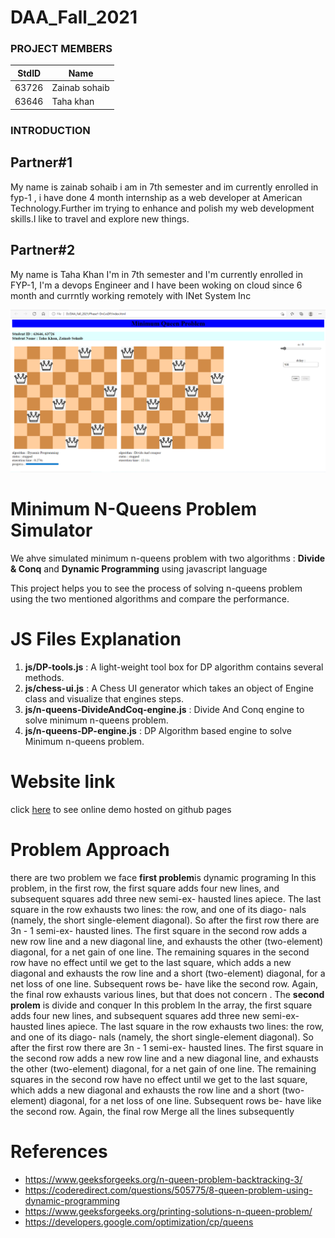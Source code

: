 # DAA_Fall_2021
### PROJECT MEMBERS
StdID | Name
------------ | -------------
63726 | Zainab sohaib
63646 | Taha khan
### INTRODUCTION
## Partner#1
My name is zainab sohaib i am in 7th semester and im currently enrolled in fyp-1 , i have done 4 month internship as a web developer at American Technology.Further im trying to enhance and polish my web development skills.I like to travel and explore new things.
## Partner#2
My name is Taha Khan I'm in 7th semester and I'm currently enrolled in FYP-1, I'm a devops Engineer and I have been woking on cloud since 6 month and currntly working remotely with INet System Inc

![Demo](demo.PNG "demo")

# Minimum N-Queens Problem Simulator
We ahve  simulated minimum n-queens problem with two algorithms : **Divide & Conq** and **Dynamic Programming** using javascript language

This project helps you to see the process of solving n-queens problem using the two mentioned algorithms and compare the performance.

# JS Files Explanation
1. **js/DP-tools.js** : A light-weight tool box for DP algorithm contains several methods.
2. **js/chess-ui.js** : A Chess UI generator which takes an object of Engine class and visualize that engines steps.
3. **js/n-queens-DivideAndCoq-engine.js** : Divide And Conq engine to solve minimum n-queens problem.
4. **js/n-queens-DP-engine.js** : DP Algorithm based engine to solve Minimum n-queens problem.
# Website link
click [here](https://scintelligencia.com/taha/) to see online demo hosted on github pages

# Problem Approach
there are two problem we face **first problem**is dynamic programing In this problem, in the
first row, the first square adds four new lines, and 
subsequent squares add three new semi-ex-
hausted lines apiece. The last square in the row 
exhausts two lines: the row, and one of its diago-
nals (namely, the short single-element diagonal). 
So after the first row there are 3n - 1 semi-ex-
hausted lines. The first square in the second row 
adds a new row line and a new diagonal line, and 
exhausts the other (two-element) diagonal, for a 
net gain of one line. The remaining squares in the 
second row have no effect until we get to the last 
square, which adds a new diagonal and exhausts 
the row line and a short (two-element) diagonal, 
for a net loss of one line. Subsequent rows be-
have like the second row. Again, the final row 
exhausts various lines, but that does not concern . 
The **second prolem** is divide and conquer In this problem 
In the 
array, the first square adds four new lines, and 
subsequent squares add three new semi-ex-
hausted lines apiece. The last square in the row 
exhausts two lines: the row, and one of its diago-
nals (namely, the short single-element diagonal). 
So after the first row there are 3n - 1 semi-ex-
hausted lines. The first square in the second row 
adds a new row line and a new diagonal line, and 
exhausts the other (two-element) diagonal, for a 
net gain of one line. The remaining squares in the 
second row have no effect until we get to the last 
square, which adds a new diagonal and exhausts 
the row line and a short (two-element) diagonal, 
for a net loss of one line. Subsequent rows be-
have like the second row. Again, the final row 
Merge all the lines subsequently

# References
* https://www.geeksforgeeks.org/n-queen-problem-backtracking-3/
* https://coderedirect.com/questions/505775/8-queen-problem-using-dynamic-programming
* https://www.geeksforgeeks.org/printing-solutions-n-queen-problem/
* https://developers.google.com/optimization/cp/queens
